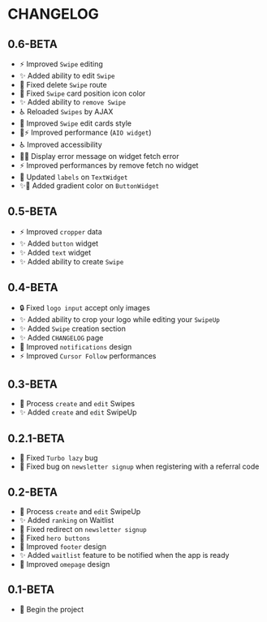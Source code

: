 CHANGELOG
=========

0.6-BETA
---

* ⚡️ Improved `Swipe` editing
* ✨ Added ability to edit `Swipe`
* 🐛 Fixed delete `Swipe` route
* 💄 Fixed `Swipe` card position icon color
* ✨ Added ability to `remove Swipe`
* ♿️ Reloaded `Swipes` by AJAX
* 🎨 Improved `Swipe` edit cards style
* 🚚⚡️ Improved performance (`AIO widget`)
* ♿️ Improved accessibility
* 🥅🐛 Display error message on widget fetch error
* ⚡️ Improved performances by remove fetch no widget
* 💬 Updated ``labels`` on ``TextWidget``
* ✨🎨 Added gradient color on ``ButtonWidget``


0.5-BETA
---

* ⚡️ Improved `cropper` data
* ✨ Added `button` widget
* ✨ Added `text` widget
* ✨ Added ability to create `Swipe`

0.4-BETA
---

* 🔒️ Fixed ``logo input`` accept only images
* ✨ Added ability to crop your logo while editing your ``SwipeUp``
* ✨ Added `Swipe` creation section
* ✨ Added `CHANGELOG` page
* 💄 Improved `notifications` design
* ⚡️ Improved `Cursor Follow` performances

0.3-BETA
---
* 🚧 Process `create` and `edit` Swipes
* ✨ Added `create` and `edit` SwipeUp

0.2.1-BETA
---
* 🐛 Fixed `Turbo lazy` bug
* 🐛 Fixed bug on `newsletter signup` when registering with a referral code

0.2-BETA
---

* 🚧 Process `create` and `edit` SwipeUp
* ✨ Added `ranking` on Waitlist
* 🐛 Fixed redirect on `newsletter signup`
* 🐛 Fixed `hero buttons`
* 💄 Improved `footer` design
* ✨ Added `waitlist` feature to be notified when the app is ready
* 💄 Improved `omepage` design

0.1-BETA
---

* 🎉 Begin the project